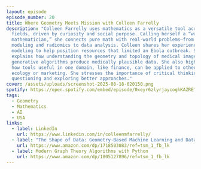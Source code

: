 ```yaml
---
layout: episode
episode_number: 20
title: Where Geometry Meets Mission with Colleen Farrelly
description: "Colleen Farrelly uses mathematics as a versatile tool across many
  fields, driven by curiosity and social purpose. Calling herself a “wandering
  mathematician,” she connects pure math with real-world problems—from epidemic
  modeling and radiomics to data analysis. Colleen shares her experience
  modeling to help position resources that limited an Ebola outbreak. She
  explains how understanding the geometry and topology of medical images helps
  generative algorithms produce medically plausible data. She also highlights
  how tools useful in one domain, like finance, can be applied to others such as
  ecology or marketing. She stresses the importance of critical thinking:
  questioning and exploring better approaches."
cover: /assets/uploads/screenshot-2025-08-18-020150.png
spotify: https://open.spotify.com/embed/episode/0xeyr6zlyrjaycoghKAZRE?utm_source=generator
tags:
  - Geometry
  - Mathematics
  - AI
  - USA
links:
  - label: LinkedIn
    url: https://www.linkedin.com/in/colleenmfarrelly/
  - label: "The Shape of Data: Geometry-Based Machine Learning and Data Analysis in R"
    url: https://www.amazon.com/dp/1718503083/ref=tsm_1_fb_lk
  - label: Modern Graph Theory Algorithms with Python
    url: https://www.amazon.com/dp/1805127896/ref=tsm_1_fb_lk
---
```

